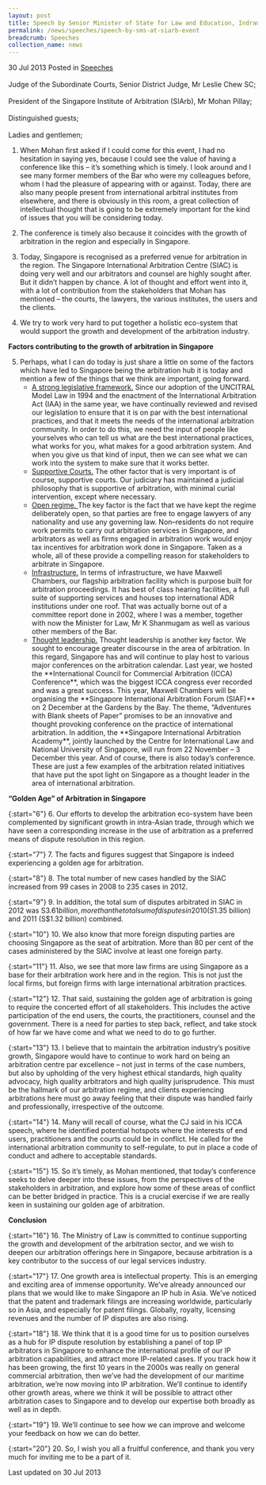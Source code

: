 ```yaml
---
layout: post
title: Speech by Senior Minister of State for Law and Education, Indranee Rajah at the inaugural Singapore Institute of Arbitrators (SIArb) National Arbitration Conference
permalink: /news/speeches/speech-by-sms-at-siarb-event
breadcrumb: Speeches
collection_name: news
---
```


30 Jul 2013 Posted in [Speeches](/news/speeches)
<br>  
Judge of the Subordinate Courts, Senior District Judge, Mr Leslie Chew SC;
<br>  
President of the Singapore Institute of Arbitration (SIArb), Mr Mohan Pillay;
<br>  
Distinguished guests;
<br>  
Ladies and gentlemen;

1. When Mohan first asked if I could come for this event, I had no hesitation in saying yes, because I could see the value of having a conference like this – it’s something which is timely. I look around and I see many former members of the Bar who were my colleagues before, whom I had the pleasure of appearing with or against. Today, there are also many people present from international arbitral institutes from elsewhere, and there is obviously in this room, a great collection of intellectual thought that is going to be extremely important for the kind of issues that you will be considering today.  

2. The conference is timely also because it coincides with the growth of arbitration in the region and especially in Singapore.

3. Today, Singapore is recognised as a preferred venue for arbitration in the region. The Singapore International Arbitration Centre (SIAC) is doing very well and our arbitrators and counsel are highly sought after. But it didn’t happen by chance. A lot of thought and effort went into it, with a lot of contribution from the stakeholders that Mohan has mentioned – the courts, the lawyers, the various institutes, the users and the clients.

4. We try to work very hard to put together a holistic eco-system that would support the growth and development of the arbitration industry.

**Factors contributing to the growth of arbitration in Singapore**

<ol start="5">
<li>Perhaps, what I can do today is just share a little on some of the factors which have led to Singapore being the arbitration hub it is today and mention a few of the things that we think are important, going forward.   

<ul>
<li><u>A strong legislative framework.</u> Since our adoption of the UNCITRAL Model Law in 1994 and the enactment of the International Arbitration Act (IAA) in the same year, we have continually reviewed and revised our legislation to ensure that it is on par with the best international practices, and that it meets the needs of the international arbitration community. In order to do this, we need the input of people like yourselves who can tell us what are the best international practices, what works for you, what makes for a good arbitration system. And when you give us that kind of input, then we can see what we can work into the system to make sure that it works better. </li>
<li><u>Supportive Courts.</u> The other factor that is very important is of course, supportive courts. Our judiciary has maintained a judicial philosophy that is supportive of arbitration, with minimal curial intervention, except where necessary. </li>
<li><u>Open regime. </u>The key factor is the fact that we have kept the regime deliberately open, so that parties are free to engage lawyers of any nationality and use any governing law. Non–residents do not require work permits to carry out arbitration services in Singapore, and arbitrators as well as firms engaged in arbitration work would enjoy tax incentives for arbitration work done in Singapore. Taken as a whole, all of these provide a compelling reason for stakeholders to arbitrate in Singapore. </li>
<li><u>Infrastructure.</u> In terms of infrastructure, we have Maxwell Chambers, our flagship arbitration facility which is purpose built for arbitration proceedings. It has best of class hearing facilities, a full suite of supporting services and houses top international ADR institutions under one roof. That was actually borne out of a committee report done in 2002, where I was a member, together with now the Minister for Law, Mr K Shanmugam as well as various other members of the Bar. </li>
<li><u>Thought leadership.</u> Thought leadership is another key factor. We sought to encourage greater discourse in the area of arbitration. In this regard, Singapore has and will continue to play host to various major conferences on the arbitration calendar. Last year, we hosted the **International Council for Commercial Arbitration (ICCA) Conference**, which was the biggest ICCA congress ever recorded and was a great success. This year, Maxwell Chambers will be organising the **Singapore International Arbitration Forum (SIAF)** on 2 December at the Gardens by the Bay. The theme, “Adventures with Blank sheets of Paper” promises to be an innovative and thought provoking conference on the practice of international arbitration. In addition, the **Singapore International Arbitration Academy**, jointly launched by the Centre for International Law and National University of Singapore, will run from 22 November – 3 December this year. And of course, there is also today’s conference. These are just a few examples of the arbitration related initiatives that have put the spot light on Singapore as a thought leader in the area of international arbitration.</li>
</ul>
</li>
</ol>


 **“Golden Age” of Arbitration in Singapore**
 
{:start="6"}
6. Our efforts to develop the arbitration eco-system have been complemented by significant growth in intra-Asian trade, through which we have seen a corresponding increase in the use of arbitration as a preferred means of dispute resolution in this region.

{:start="7"}
7. The facts and figures suggest that Singapore is indeed experiencing a golden age for arbitration.

{:start="8"}
8. The total number of new cases handled by the SIAC increased from 99 cases in 2008 to 235 cases in 2012. 

{:start="9"}
9. In addition, the total sum of disputes arbitrated in SIAC in 2012 was S$3.61 billion, more than the total sum of disputes in 2010 (S$1.35 billion) and 2011 (S$1.32 billion) combined.

{:start="10"}
10. We also know that more foreign disputing parties are choosing Singapore as the seat of arbitration. More than 80 per cent of the cases administered by the SIAC involve at least one foreign party.

{:start="11"}
11. Also, we see that more law firms are using Singapore as a base for their arbitration work here and in the region. This is not just the local firms, but foreign firms with large international arbitration practices.

{:start="12"}
12. That said, sustaining the golden age of arbitration is going to require the concerted effort of all stakeholders. This includes the active participation of the end users, the courts, the practitioners, counsel and the government. There is a need for parties to step back, reflect, and take stock of how far we have come and what we need to do to go further.

{:start="13"}
13. I believe that to maintain the arbitration industry’s positive growth, Singapore would have to continue to work hard on being an arbitration centre par excellence – not just in terms of the case numbers, but also by upholding of the very highest ethical standards, high quality advocacy, high quality arbitrators and high quality jurisprudence. This must be the hallmark of our arbitration regime, and clients experiencing arbitrations here must go away feeling that their dispute was handled fairly and professionally, irrespective of the outcome.

{:start="14"}
14. Many will recall of course, what the CJ said in his ICCA speech, where he identified potential hotspots where the interests of end users, practitioners and the courts could be in conflict. He called for the international arbitration community to self-regulate, to put in place a code of conduct and adhere to acceptable standards.

{:start="15"}
15. So it’s timely, as Mohan mentioned, that today’s conference seeks to delve deeper into these issues, from the perspectives of the stakeholders in arbitration, and explore how some of these areas of conflict can be better bridged in practice. This is a crucial exercise if we are really keen in sustaining our golden age of arbitration.

**Conclusion**

{:start="16"}
16. The Ministry of Law is committed to continue supporting the growth and development of the arbitration sector, and we wish to deepen our arbitration offerings here in Singapore, because arbitration is a key contributor to the success of our legal services industry. 

{:start="17"}
17. One growth area is intellectual property. This is an emerging and exciting area of immense opportunity. We’ve already announced our plans that we would like to make Singapore an IP hub in Asia. We’ve noticed that the patent and trademark filings are increasing worldwide, particularly so in Asia, and especially for patent filings. Globally, royalty, licensing revenues and the number of IP disputes are also rising.

{:start="18"}
18. We think that it is a good time for us to position ourselves as a hub for IP dispute resolution by establishing a panel of top IP arbitrators in Singapore to enhance the international profile of our IP arbitration capabilities, and attract more IP-related cases. If you track how it has been growing, the first 10 years in the 2000s was really on general commercial arbitration, then we’ve had the development of our maritime arbitration, we’re now moving into IP arbitration. We’ll continue to identify other growth areas, where we think it will be possible to attract other arbitration cases to Singapore and to develop our expertise both broadly as well as in depth.

{:start="19"}
19. We’ll continue to see how we can improve and welcome your feedback on how we can do better.

{:start="20"}
20. So, I wish you all a fruitful conference, and thank you very much for inviting me to be a part of it.


<p class="right-side-updated">Last updated on 30 Jul 2013</p> 
